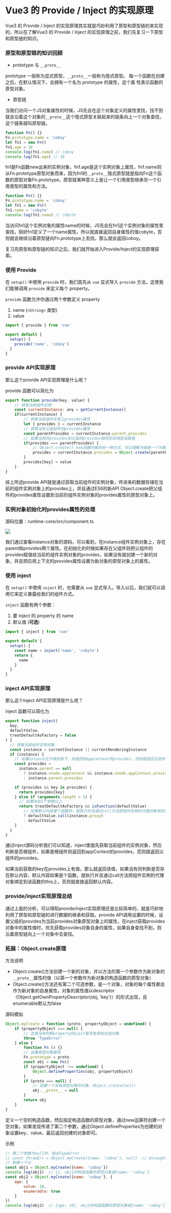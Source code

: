 # Vue3 的 Provide / Inject 的实现原理

Vue3 的 Provide / Inject 的实现原理其实就是巧妙利用了原型和原型链的来实现的，所以在了解Vue3 的 Provide / Inject 的实现原理之前，我们先复习一下原型和原型链的知识。

### 原型和原型链的知识回顾

-  prototype 与 `__proto__`


prototype 一般称为显式原型，`__proto__`一般称为隐式原型。 每一个函数在创建之后，在默认情况下，会拥有一个名为 prototype 的属性，这个属 性表示函数的原型对象。

- 原型链 

当我们访问一个JS对象属性的时候，JS先会在这个对象定义的属性里找，找不到就会沿着这个对象的`__proto__`这个隐式原型关联起来的链条向上一个对象查找，这个链条就叫原型链。

```javascript
function Fn() {}
Fn.prototype.name = 'coboy'
let fn1 = new Fn()
fn1.age = 18
console.log(fn1.name) // coboy
console.log(fn1.age) // 18
```

fn1是Fn函数new出来的实例对象，fn1.age是这个实例对象上属性，fn1.name则从Fn.prototype原型对象而来，因为fn1的`__proto__`隐式原型就是指向Fn这个函数的原型对象Fn.prototype。原型链某种意义上是让一个引用类型继承另一个引用类型的属性和方法。

```javascript
function Fn() {}
Fn.prototype.name = 'coboy'
let fn1 = new Fn()
fn1.name = 'cobyte'
console.log(fn1.name) // cobyte
```

当访问fn1这个实例对象的属性name的时候，JS先会在fn1这个实例对象的属性里查找，刚好fn1定义了一个name属性，所以就直接返回自身属性的值cobyte，否则就会继续沿着原型链向Fn.prototype上去找，那么就会返回coboy。

复习完原型和原型链的知识之后，我们就开始进入Provide/Inject的实现原理探索。

### 使用 Provide

在 `setup()` 中使用 `provide` 时，我们首先从 `vue` 显式导入 `provide` 方法。这使我们能够调用 `provide` 来定义每个 property。

`provide` 函数允许你通过两个参数定义 property

1. name (`<String>` 类型)
2. value

```javascript
import { provide } from 'vue'

export default {
  setup() {
    provide('name', 'coboy')
  }
}
```

### provide API实现原理

那么这个provide API实现原理是什么呢？

provide 函数可以简化为

```javascript
export function provide(key, value) {
    // 获取当前组件实例
    const currentInstance: any = getCurrentInstance()
    if(currentInstance) {
        // 获取当前组件实例上provides属性
        let { provides } = currentInstance
        // 获取当前父级组件的provides属性
        const parentProvides = currentInstance.parent.provides
        // 如果当前的provides和父级的provides相同则说明还没赋值
        if(provides === parentProvides) {
            // Object.create() es6创建对象的另一种方式，可以理解为继承一个对象, 添加的属性是在原型下。
            provides = currentInstance.provides = Object.create(parentProvides)
        }
        provides[key] = value
    }
}
```

综上所述provide API就是通过获取当前组件的实例对象，传进来的数据存储在当前的组件实例对象上的provides上，并且通过ES6的新API Object.create把父组件的provides属性设置到当前的组件实例对象的provides属性的原型对象上。

### 实例对象初始化时provides属性的处理

源码位置：runtime-core/src/component.ts

 ![](./images/provide-inject01.png)

我们通过查看instance对象的源码，可以看到，在instance组件实例对象上，存在parent和provides两个属性。在初始化的时候如果存在父组件则把父组件的provides赋值给当前的组件实例对象的provides，如果没有就创建一个新的对象，并且把应用上下文的provides属性设置为新对象的原型对象上的属性。

### 使用 inject

在 `setup()` 中使用 `inject` 时，也需要从 `vue` 显式导入。导入以后，我们就可以调用它来定义暴露给我们的组件方式。

`inject` 函数有两个参数：

1. 要 inject 的 property 的 name
2. 默认值 (**可选**)

```javascript
import { inject } from 'vue'

export default {
  setup() {
    const name = inject('name', 'cobyte')
    return {
      name
    }
  }
}
```

### inject API实现原理

那么这个inject API实现原理是什么呢？

inject 函数可以简化为

```javascript
export function inject(
  key,
  defaultValue,
  treatDefaultAsFactory = false
) {
  // 获取当前组件实例对象
  const instance = currentInstance || currentRenderingInstance
  if (instance) {
    // 如果intance位于根目录下，则返回到appContext的provides，否则就返回父组件的provides
    const provides =
      instance.parent == null
        ? instance.vnode.appContext && instance.vnode.appContext.provides
        : instance.parent.provides

    if (provides && key in provides) {
      return provides[key]
    } else if (arguments.length > 1) {
      // 如果存在1个参数以上
      return treatDefaultAsFactory && isFunction(defaultValue)
        // 如果默认内容是个函数的，就执行并且通过call方法把组件实例的代理对象绑定到该函数的this上
        ? defaultValue.call(instance.proxy) 
        : defaultValue
    }
  }
}
```

通过inject源码分析我们可以知道，inject里面先获取当前组件的实例对象，然后判断是否根组件，如果是根组件则返回到appContext的provides，否则就返回父组件的provides。

如果当前获取的key在provides上有值，那么就返回该值，如果没有则判断是否存在默认内容，默认内容如果是个函数，就执行并且通过call方法把组件实例的代理对象绑定到该函数的this上，否则就直接返回默认内容。

### provide/inject实现原理总结

通过上面的分析，可以得知provide/inject实现原理还是比较简单的，就是巧妙地利用了原型和原型链的进行数据的继承和获取。provide API调用设置的时候，设置父级的provides为当前provides对象原型对象上的属性，在inject获取provides对象中的属性值时，优先获取provides对象自身的属性，如果自身查找不到，则沿着原型链向上一个对象中去查找。



### 拓展：Object.create原理 

方法说明 

- Object.create()方法创建一个新的对象，并以方法的第一个参数作为新对象的`__proto__`属性的值（以第一个参数作为新对象的构造函数的原型对象） 
- Object.create()方法还有第二个可选参数，是一个对象，对象的每个属性都会作为新对象的自身属性，对象的属性值以descriptor（Object.getOwnPropertyDescriptor(obj, 'key')）的形式出现，且enumerable默认为false 

源码模拟

```javascript
Object.myCreate = function (proto, propertyObject = undefined) {
    if (propertyObject === null) {
        // 这里没有判断propertyObject是否是原始包装对象
        throw 'TypeError'
    } else {
        function Fn () {}
        // 设置原型对象属性
        Fn.prototype = proto
        const obj = new Fn()
        if (propertyObject !== undefined) {
            Object.defineProperties(obj, propertyObject)
        }
        if (proto === null) {
            // 创建一个没有原型对象的对象，Object.create(null)
            obj.__proto__ = null
        }
        return obj
    }
}
```

定义一个空的构造函数，然后指定构造函数的原型对象，通过new运算符创建一个空对象，如果发现传递了第二个参数，通过Object.defineProperties为创建的对象设置key、value，最后返回创建的对象即可。

示例 

```javascript
// 第二个参数为null时，抛出TypeError
// const throwErr = Object.myCreate({name: 'coboy'}, null)  // Uncaught TypeError
// 构建一个以
const obj1 = Object.myCreate({name: 'coboy'})
console.log(obj1)  // {}, obj1的构造函数的原型对象是{name: 'coboy'}
const obj2 = Object.myCreate({name: 'coboy'}, {
    age: {
        value: 18,
        enumerable: true
    }
})
console.log(obj2)  // {age: 18}, obj2的构造函数的原型对象是{name: 'coboy'}
```


